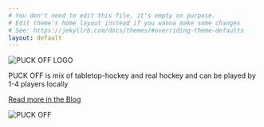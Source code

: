 ```yaml
---
# You don't need to edit this file, it's empty on purpose.
# Edit theme's home layout instead if you wanna make some changes
# See: https://jekyllrb.com/docs/themes/#overriding-theme-defaults
layout: default
---
```


<div class="row">
    <div class="twelve columns">
        <div class="center">
            <img src="{{ site.github.url }}/assets/images/logos/puck_off_logo_SM.png" alt="PUCK OFF LOGO">
        </div>
    </div>
</div>

<p>
    <span class="puckoff">PUCK OFF</span> is mix of tabletop-hockey and real hockey and can be played by 1-4 players locally
</p>

<p class="center"><a href="{% post_url 2017-09-02-puck-of-site-is-live %}">Read more in the  Blog</a></p>

<div class="row">
    <div class="twelve columns">
        <img src="{{ site.github.url }}/assets/images/gameplay/title.png" alt="PUCK OFF" class="u-full-width">
    </div>
</div>